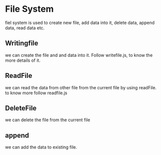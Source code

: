 # File System
fiel system is used to create new file, add data into it, delete data, append data, read data etc.
## Writingfile
we can create the file and and data into it. Follow writefile.js, to know the more details of it.

## ReadFile
we can read the data from other file from the current file by using readFile. to know more follow readfile.js

## DeleteFile
we can delete the file from the current file

## append
we can add the data to existing file.

## 